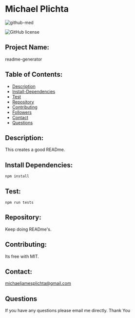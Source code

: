 
# Michael Plichta

![github-med](https://avatars2.githubusercontent.com/u/58678985?s=460&v=4)
 
![GitHub license](https://img.shields.io/badge/license-MIT-blue.svg)

## Project Name: 
 readme-generator

## Table of Contents:
- [Description](#Description)
- [Install-Dependencies](#Install-Dependencies)
- [Test](#Test)
- [Repository](#Repository)
- [Contributing](#Contributing)
- [Followers](#Followers)
- [Contact](#Contact)
- [Questions](#Questions)

## Description: 
 This creates a good READme.

## Install Dependencies: 
`npm install`

## Test: 
`npm run tests`

## Repository: 
 Keep doing READme's.

## Contributing: 
 Its free with MIT.

## Contact: 
 michaeljamesplichta@gmail.com

## Questions
If you have any questions please email me directly. Thank You 
